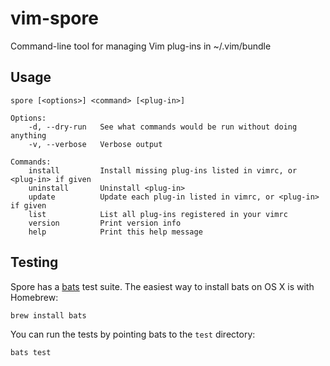 # vim-spore

Command-line tool for managing Vim plug-ins in ~/.vim/bundle

## Usage

	spore [<options>] <command> [<plug-in>]

	Options:
		-d, --dry-run   See what commands would be run without doing anything
		-v, --verbose   Verbose output

	Commands:
		install         Install missing plug-ins listed in vimrc, or <plug-in> if given
		uninstall       Uninstall <plug-in>
		update          Update each plug-in listed in vimrc, or <plug-in> if given
		list            List all plug-ins registered in your vimrc
		version         Print version info
		help            Print this help message

## Testing

Spore has a [bats](https://github.com/sstephenson/bats) test suite. The
easiest way to install bats on OS X is with Homebrew:

	brew install bats

You can run the tests by pointing bats to the `test` directory:

	bats test
